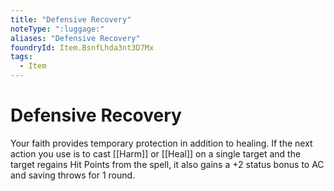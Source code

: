 ```yaml
---
title: "Defensive Recovery"
noteType: ":luggage:"
aliases: "Defensive Recovery"
foundryId: Item.BsnfLhda3nt3D7Mx
tags:
  - Item
---
```


# Defensive Recovery

Your faith provides temporary protection in addition to healing. If the next action you use is to cast [[Harm]] or [[Heal]] on a single target and the target regains Hit Points from the spell, it also gains a +2 status bonus to AC and saving throws for 1 round.


